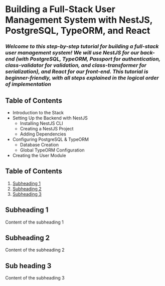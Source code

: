 # Building a Full-Stack User Management System with NestJS, PostgreSQL, TypeORM, and React

### _Welcome to this step-by-step tutorial for building a full-stack user management system! We will use NestJS for our back-end (with PostgreSQL, TypeORM, Passport for authentication, class-validator for validation, and class-transformer for serialization), and React for our front-end. This tutorial is beginner-friendly, with all steps explained in the logical order of implementation_

## Table of Contents

* Introduction to the Stack
* Setting Up the Backend with NestJS
    - Installing NestJS CLI
    - Creating a NestJS Project
    - Adding Dependencies
* Configuring PostgreSQL & TypeORM
    - Database Creation
    - Global TypeORM Configuration
* Creating the User Module

## Table of Contents

 1. [Subheading 1](#subheading-1)
 2. [Subheading 2](#subheading-2)
 3. [Subheading 3](#sub-heading-3)

## Subheading 1
Content of the subheading 1

## Subheading 2
Content of the subheading 2

## Sub heading 3
Content of the subheading 3